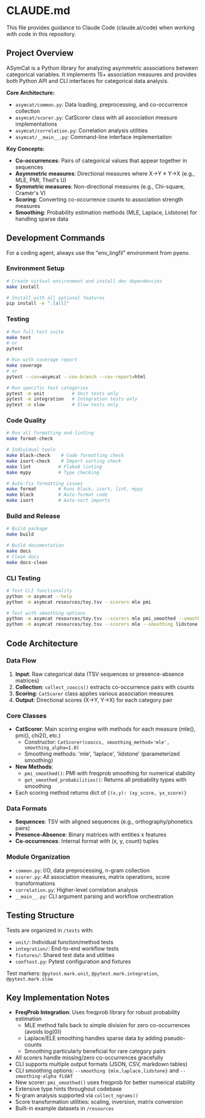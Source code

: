# CLAUDE.md

This file provides guidance to Claude Code (claude.ai/code) when working with code in this repository.

## Project Overview

ASymCat is a Python library for analyzing asymmetric associations between categorical variables. It implements 15+ association measures and provides both Python API and CLI interfaces for categorical data analysis.

**Core Architecture:**
- `asymcat/common.py`: Data loading, preprocessing, and co-occurrence collection
- `asymcat/scorer.py`: CatScorer class with all association measure implementations
- `asymcat/correlation.py`: Correlation analysis utilities
- `asymcat/__main__.py`: Command-line interface implementation

**Key Concepts:**
- **Co-occurrences**: Pairs of categorical values that appear together in sequences
- **Asymmetric measures**: Directional measures where X→Y ≠ Y→X (e.g., MLE, PMI, Theil's U)
- **Symmetric measures**: Non-directional measures (e.g., Chi-square, Cramér's V)
- **Scoring**: Converting co-occurrence counts to association strength measures
- **Smoothing**: Probability estimation methods (MLE, Laplace, Lidstone) for handling sparse data

## Development Commands

For a coding agent, always use the "env\_lingfil" environment from pyenv.

### Environment Setup
```bash
# Create virtual environment and install dev dependencies
make install

# Install with all optional features
pip install -e ".[all]"
```

### Testing
```bash
# Run full test suite
make test
# or
pytest

# Run with coverage report
make coverage
# or
pytest --cov=asymcat --cov-branch --cov-report=html

# Run specific test categories
pytest -m unit          # Unit tests only
pytest -m integration   # Integration tests only
pytest -m slow          # Slow tests only
```

### Code Quality
```bash
# Run all formatting and linting
make format-check

# Individual tools
make black-check    # Code formatting check
make isort-check    # Import sorting check
make lint          # Flake8 linting
make mypy          # Type checking

# Auto-fix formatting issues
make format        # Runs black, isort, lint, mypy
make black         # Auto-format code
make isort         # Auto-sort imports
```

### Build and Release
```bash
# Build package
make build

# Build documentation
make docs
# Clean docs
make docs-clean
```

### CLI Testing
```bash
# Test CLI functionality
python -m asymcat --help
python -m asymcat resources/toy.tsv --scorers mle pmi

# Test with smoothing options
python -m asymcat resources/toy.tsv --scorers mle pmi_smoothed --smoothing laplace
python -m asymcat resources/toy.tsv --scorers mle --smoothing lidstone --smoothing-alpha 0.5
```

## Code Architecture

### Data Flow
1. **Input**: Raw categorical data (TSV sequences or presence-absence matrices)
2. **Collection**: `collect_cooccs()` extracts co-occurrence pairs with counts
3. **Scoring**: `CatScorer` class applies various association measures
4. **Output**: Directional scores (X→Y, Y→X) for each category pair

### Core Classes
- **CatScorer**: Main scoring engine with methods for each measure (mle(), pmi(), chi2(), etc.)
  - Constructor: `CatScorer(cooccs, smoothing_method='mle', smoothing_alpha=1.0)`
  - Smoothing methods: 'mle', 'laplace', 'lidstone' (parameterized smoothing)
- **New Methods**:
  - `pmi_smoothed()`: PMI with freqprob smoothing for numerical stability
  - `get_smoothed_probabilities()`: Returns all probability types with smoothing
- Each scoring method returns dict of `{(x,y): (xy_score, yx_score)}`

### Data Formats
- **Sequences**: TSV with aligned sequences (e.g., orthography/phonetics pairs)
- **Presence-Absence**: Binary matrices with entities x features
- **Co-occurrences**: Internal format with (x, y, count) tuples

### Module Organization
- `common.py`: I/O, data preprocessing, n-gram collection
- `scorer.py`: All association measures, matrix operations, score transformations
- `correlation.py`: Higher-level correlation analysis
- `__main__.py`: CLI argument parsing and workflow orchestration

## Testing Structure

Tests are organized in `/tests` with:
- `unit/`: Individual function/method tests
- `integration/`: End-to-end workflow tests
- `fixtures/`: Shared test data and utilities
- `conftest.py`: Pytest configuration and fixtures

Test markers: `@pytest.mark.unit`, `@pytest.mark.integration`, `@pytest.mark.slow`

## Key Implementation Notes

- **FreqProb Integration**: Uses freqprob library for robust probability estimation
  - MLE method falls back to simple division for zero co-occurrences (avoids log(0))
  - Laplace/ELE smoothing handles sparse data by adding pseudo-counts
  - Smoothing particularly beneficial for rare category pairs
- All scorers handle missing/zero co-occurrences gracefully
- CLI supports multiple output formats (JSON, CSV, markdown tables)
- CLI smoothing options: `--smoothing {mle,laplace,lidstone}` and `--smoothing-alpha FLOAT`
- New scorer: `pmi_smoothed()` uses freqprob for better numerical stability
- Extensive type hints throughout codebase
- N-gram analysis supported via `collect_ngrams()`
- Score transformation utilities: scaling, inversion, matrix conversion
- Built-in example datasets in `/resources`
